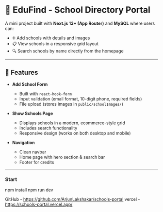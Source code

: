 # 🏫 EduFind - School Directory Portal

A mini project built with **Next.js 13+ (App Router)** and **MySQL** where users can:

- ➕ Add schools with details and images  
- 📋 View schools in a responsive grid layout  
- 🔍 Search schools by name directly from the homepage  

---

## 🚀 Features

- **Add School Form**  
  - Built with `react-hook-form`  
  - Input validation (email format, 10-digit phone, required fields)  
  - File upload (stores images in `public/schoolImages/`)  

- **Show Schools Page**  
  - Displays schools in a modern, ecommerce-style grid  
  - Includes search functionality  
  - Responsive design (works on both desktop and mobile)  

- **Navigation**  
  - Clean navbar  
  - Home page with hero section & search bar  
  - Footer for credits  

---

 ### Start
npm install
npm run dev

GitHub - https://github.com/ArjunLakshakar/schools-portal
vercel - https://schools-portal.vercel.app/
